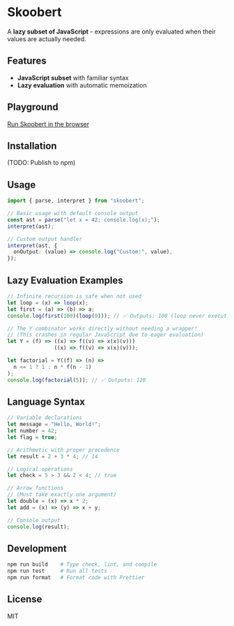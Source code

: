 # Skoobert

A **lazy subset of JavaScript** - expressions are only evaluated when their values are actually needed.

## Features

- **JavaScript subset** with familiar syntax
- **Lazy evaluation** with automatic memoization

## Playground

<a href="https://joshmoody24.github.io/skoobert/" target="_blank">Run Skoobert in the browser</a>

## Installation

(TODO: Publish to npm)

## Usage

```typescript
import { parse, interpret } from "skoobert";

// Basic usage with default console output
const ast = parse("let x = 42; console.log(x);");
interpret(ast);

// Custom output handler
interpret(ast, {
  onOutput: (value) => console.log("Custom:", value),
});
```

## Lazy Evaluation Examples

```javascript
// Infinite recursion is safe when not used
let loop = (x) => loop(x);
let first = (a) => (b) => a;
console.log(first(100)(loop(0))); // ✅ Outputs: 100 (loop never executes)

// The Y combinator works directly without needing a wrapper!
// (This crashes in regular JavaScript due to eager evaluation)
let Y = (f) => ((x) => f((v) => x(x)(v)))
               ((x) => f((v) => x(x)(v)));

let factorial = Y((f) => (n) =>
  n <= 1 ? 1 : n * f(n - 1)
);
console.log(factorial(5)); // ✅ Outputs: 120
```

## Language Syntax

```javascript
// Variable declarations
let message = "Hello, World!";
let number = 42;
let flag = true;

// Arithmetic with proper precedence
let result = 2 + 3 * 4; // 14

// Logical operations
let check = 5 > 3 && 2 < 4; // true

// Arrow functions
// (Must take exactly one argument)
let double = (x) => x * 2;
let add = (x) => (y) => x + y;

// Console output
console.log(result);
```

## Development

```bash
npm run build    # Type check, lint, and compile
npm run test     # Run all tests
npm run format   # Format code with Prettier
```

## License

MIT
